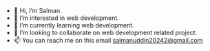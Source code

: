 - 👋 Hi, I’m Salman.
- 👀 I’m interested in web development.
- 🌱 I’m currently learning web development.
- 💞️ I’m looking to collaborate on web development related project.
- 📫 You can reach me on this email salmanuddin20242@gmail.com
<!---
Salman0348/Salman0348 is a ✨ special ✨ repository because its `README.md` (this file) appears on your GitHub profile.
You can click the Preview link to take a look at your changes.
--->
